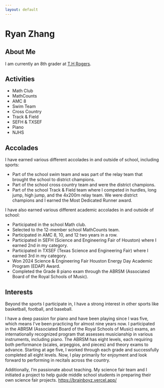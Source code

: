 ```yaml
---
layout: default
---
```

# Ryan Zhang
## About Me
I am currently an 8th grader at [T.H Rogers](https://www.houstonisd.org/rogersms).

## Activities

*   Math Club
*   MathCounts
*   AMC 8
*   Swim Team
*   Cross Country
*   Track & Field
*   SEFH & TXSEF
*   Piano
*   NJHS

## Accolades

I have earned various different accolades in and outside of school, including sports:

 - Part of the school swim team and was part of the relay team that brought the school to district champions.
 - Part of the school cross country team and were the district champions.
 - Part of the school Track & Field team where I competed in hurdles, long jump, high jump, and the 4x200m relay team. We were district champions and I earned the Most Dedicated Runner award.

I have also earned various different academic accolades in and outside of school:

 - Participated in the school Math club.
 - Selected to the 12-member school MathCounts team.
 - Participated in AMC 8, 10, and 12 two years in a row.
 - Participated in SEFH (Science and Engineering Fair of Houston) where I earned 2nd in my category.
 - Participated in TXSEF (Texas Science and Engineering Fair) where I earned 3rd in my category.
 - Won 2024 Science & Engineering Fair Houston Energy Day Academic Program (EDAP) Award.
 - Completed the Grade 8 piano exam through the ABRSM (Associated Board of the Royal Schools of Music).

## Interests

Beyond the sports I participate in, I have a strong interest in other sports like basketball, football, and baseball. 

I have a deep passion for piano and have been playing since I was five, which means I've been practicing for almost nine years now. I participated in the ABRSM (Associated Board of the Royal Schools of Music) exams, an internationally recognized program that assesses musicianship in various instruments, including piano. The ABRSM has eight levels, each requiring both performance (scales, arpeggios, and pieces) and theory exams to advance. Starting at age five, I worked through each grade and successfully completed all eight levels. Now, I play primarily for enjoyment and look forward to performing in recitals across the country.

Additionally, I’m passionate about teaching. My science fair team and I initiated a project to help guide middle school students in preparing their own science fair projects. https://brainboyz.vercel.app/ 
